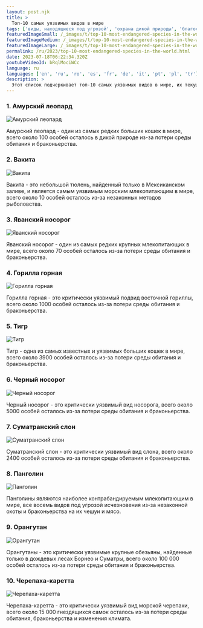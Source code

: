 ```yaml
---
layout: post.njk
title: >
  Топ-10 самых уязвимых видов в мире
tags: ['виды, находящиеся под угрозой', 'охрана дикой природы', 'благосостояние животных']
featuredImageSmall: /_images/t/top-10-most-endangered-species-in-the-world-cover-ru-small.webp
featuredImageMedium: /_images/t/top-10-most-endangered-species-in-the-world-cover-ru-medium.webp
featuredImageLarge: /_images/t/top-10-most-endangered-species-in-the-world-cover-ru-large.webp
permalink: /ru/2023/top-10-most-endangered-species-in-the-world.html
date: 2023-07-18T06:22:34.320Z
youtubeVideoId: bRqlMociWCc
language: ru
languages: ['en', 'ru', 'ro', 'es', 'fr', 'de', 'it', 'pt', 'pl', 'tr']
description: >
  Этот список подчеркивает топ-10 самых уязвимых видов в мире, их текущий статус населения и причины их снижения.
---
```


### 1. Амурский леопард

![Амурский леопард](/_images/c/cc3a11b251491956211ed376dc2fb2dc-medium.webp)

Амурский леопард - один из самых редких больших кошек в мире, всего около 100 особей осталось в дикой природе из-за потери среды обитания и браконьерства.

### 2. Вакита

![Вакита](/_images/d/d5fe3d2e527448a3e29d4c8637a333de-medium.webp)

Вакита - это небольшой тюлень, найденный только в Мексиканском заливе, и является самым уязвимым морским млекопитающим в мире, всего около 10 особей осталось из-за незаконных методов рыболовства.

### 3. Яванский носорог

![Яванский носорог](/_images/3/3ca669e528785c1549784ee5cc7cd6e6-medium.webp)

Яванский носорог - один из самых редких крупных млекопитающих в мире, всего около 70 особей осталось из-за потери среды обитания и браконьерства.

### 4. Горилла горная

![Горилла горная](/_images/f/fa8004b0ece46fd39f8eb06a61c26a16-medium.webp)

Горилла горная - это критически уязвимый подвид восточной гориллы, всего около 1000 особей осталось из-за потери среды обитания и браконьерства.

### 5. Тигр

![Тигр](/_images/a/a3cf49dc2a4817e8ca1250723a4a5862-medium.webp)

Тигр - одна из самых известных и уязвимых больших кошек в мире, всего около 3900 особей осталось из-за потери среды обитания и браконьерства.

### 6. Черный носорог

![Черный носорог](/_images/0/0942e9a05a323d267a1ecab58aaf93f0-medium.webp)

Черный носорог - это критически уязвимый вид носорога, всего около 5000 особей осталось из-за потери среды обитания и браконьерства.

### 7. Суматранский слон

![Суматранский слон](/_images/a/a4d66fc0abcc5b7e0222cf5e791f6fe9-medium.webp)

Суматранский слон - это критически уязвимый вид слона, всего около 2400 особей осталось из-за потери среды обитания и браконьерства.

### 8. Панголин

![Панголин](/_images/4/4bb634f3057f62c027ef273596a820d5-medium.webp)

Панголины являются наиболее контрабандируемым млекопитающим в мире, все восемь видов под угрозой исчезновения из-за незаконной охоты и браконьерства на их чешуи и мясо.

### 9. Орангутан

![Орангутан](/_images/c/cb2a1a4735ba90a0de8e425b4960aafb-medium.webp)

Орангутаны - это критически уязвимые крупные обезьяны, найденные только в дождевых лесах Борнео и Суматры, всего около 100 000 особей осталось из-за потери среды обитания и браконьерства.

### 10. Черепаха-каретта

![Черепаха-каретта](/_images/d/d9bab50fc8d90bf22573918dc45a4551-medium.webp)

Черепаха-каретта - это критически уязвимый вид морской черепахи, всего около 15 000 гнездящихся самок осталось из-за потери среды обитания, браконьерства и изменения климата.

